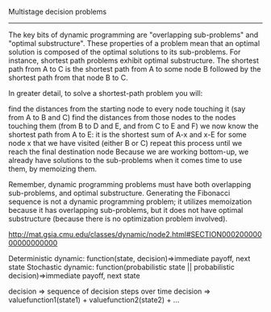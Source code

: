 Multistage decision problems
******

The key bits of dynamic programming are "overlapping sub-problems" and "optimal substructure". These properties of a problem mean that an optimal solution is composed of the optimal solutions to its sub-problems. For instance, shortest path problems exhibit optimal substructure. The shortest path from A to C is the shortest path from A to some node B followed by the shortest path from that node B to C.

In greater detail, to solve a shortest-path problem you will:

find the distances from the starting node to every node touching it (say from A to B and C)
find the distances from those nodes to the nodes touching them (from B to D and E, and from C to E and F)
we now know the shortest path from A to E: it is the shortest sum of A-x and x-E for some node x that we have visited (either B or C)
repeat this process until we reach the final destination node
Because we are working bottom-up, we already have solutions to the sub-problems when it comes time to use them, by memoizing them.

Remember, dynamic programming problems must have both overlapping sub-problems, and optimal substructure. Generating the Fibonacci sequence is not a dynamic programming problem; it utilizes memoization because it has overlapping sub-problems, but it does not have optimal substructure (because there is no optimization problem involved).

http://mat.gsia.cmu.edu/classes/dynamic/node2.html#SECTION00020000000000000000

Deterministic dynamic:
  function(state, decision)=>immediate payoff, next state
Stochastic dynamic:
  function(probabilistic state || probabilistic decision)=>immediate payoff, next state

decision => sequence of decision steps over time
decision => valuefunction1(state1) + valuefunction2(state2) + ...
